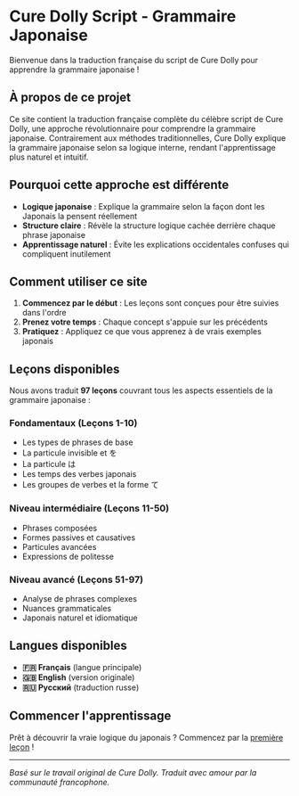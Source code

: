 # Cure Dolly Script - Grammaire Japonaise

Bienvenue dans la traduction française du script de Cure Dolly pour apprendre la grammaire japonaise !

## À propos de ce projet

Ce site contient la traduction française complète du célèbre script de Cure Dolly, une approche révolutionnaire pour comprendre la grammaire japonaise. Contrairement aux méthodes traditionnelles, Cure Dolly explique la grammaire japonaise selon sa logique interne, rendant l'apprentissage plus naturel et intuitif.

## Pourquoi cette approche est différente

- **Logique japonaise** : Explique la grammaire selon la façon dont les Japonais la pensent réellement
- **Structure claire** : Révèle la structure logique cachée derrière chaque phrase japonaise
- **Apprentissage naturel** : Évite les explications occidentales confuses qui compliquent inutilement

## Comment utiliser ce site

1. **Commencez par le début** : Les leçons sont conçues pour être suivies dans l'ordre
2. **Prenez votre temps** : Chaque concept s'appuie sur les précédents
3. **Pratiquez** : Appliquez ce que vous apprenez à de vrais exemples japonais

## Leçons disponibles

Nous avons traduit **97 leçons** couvrant tous les aspects essentiels de la grammaire japonaise :

### Fondamentaux (Leçons 1-10)
- Les types de phrases de base
- La particule invisible et を
- La particule は
- Les temps des verbes japonais
- Les groupes de verbes et la forme て

### Niveau intermédiaire (Leçons 11-50)
- Phrases composées
- Formes passives et causatives
- Particules avancées
- Expressions de politesse

### Niveau avancé (Leçons 51-97)
- Analyse de phrases complexes
- Nuances grammaticales
- Japonais naturel et idiomatique

## Langues disponibles

- **🇫🇷 Français** (langue principale)
- **🇬🇧 English** (version originale)
- **🇷🇺 Русский** (traduction russe)

## Commencer l'apprentissage

Prêt à découvrir la vraie logique du japonais ? Commencez par la [première leçon](./1-the-basic-types-of-sentences.md) !

---

*Basé sur le travail original de Cure Dolly. Traduit avec amour par la communauté francophone.*
